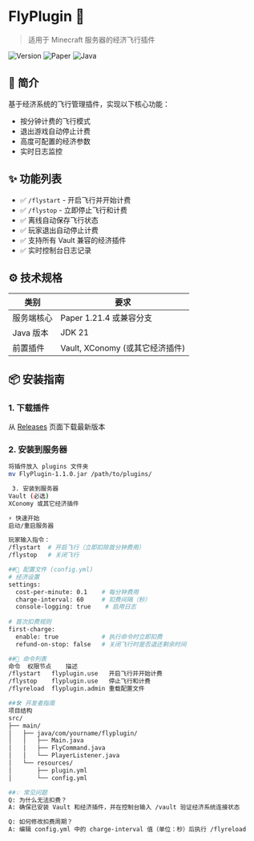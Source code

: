 # FlyPlugin 🚀

> 适用于 Minecraft 服务器的经济飞行插件 

![Version](https://img.shields.io/badge/Version-1.1.0-blue)
![Paper](https://img.shields.io/badge/Paper-1.21.4-red)
![Java](https://img.shields.io/badge/Java-21-orange)

## 📖 简介
基于经济系统的飞行管理插件，实现以下核心功能：
- 按分钟计费的飞行模式
- 退出游戏自动停止计费
- 高度可配置的经济参数
- 实时日志监控

## ✨ 功能列表
- ✅ `/flystart` - 开启飞行并开始计费
- ✅ `/flystop` - 立即停止飞行和计费
- ✅ 离线自动保存飞行状态
- ✅ 玩家退出自动停止计费
- ✅ 支持所有 Vault 兼容的经济插件
- ✅ 实时控制台日志记录

## ⚙️ 技术规格
| 类别        | 要求                          |
|------------|------------------------------|
| 服务端核心   | Paper 1.21.4 或兼容分支       |
| Java 版本   | JDK 21                       |
| 前置插件     | Vault, XConomy (或其它经济插件)|

## 📦 安装指南

### 1. 下载插件
从 [Releases](https://github.com/yourname/FlyPlugin/releases) 页面下载最新版本

### 2. 安装到服务器
```bash
将插件放入 plugins 文件夹
mv FlyPlugin-1.1.0.jar /path/to/plugins/

 3. 安装到服务器
Vault (必选)
XConomy 或其它经济插件

⚡ 快速开始
启动/重启服务器

玩家输入指令：
/flystart  # 开启飞行（立即扣除首分钟费用）
/flystop   # 关闭飞行

##🔧 配置文件 (config.yml)
# 经济设置
settings:
  cost-per-minute: 0.1    # 每分钟费用
  charge-interval: 60     # 扣费间隔（秒）
  console-logging: true    # 启用日志
  
# 首次扣费规则
first-charge: 
  enable: true            # 执行命令时立即扣费
  refund-on-stop: false   # 关闭飞行时是否退还剩余时间

##📜 命令列表
命令	权限节点	描述
/flystart	flyplugin.use	开启飞行并开始计费
/flystop	flyplugin.use	停止飞行和计费
/flyreload	flyplugin.admin	重载配置文件

##🛠️ 开发者指南
项目结构
src/
├── main/
│   ├── java/com/yourname/flyplugin/
│   │   ├── Main.java
│   │   ├── FlyCommand.java
│   │   └── PlayerListener.java
│   └── resources/
│       ├── plugin.yml
│       └── config.yml

##💡 常见问题
Q: 为什么无法扣费？
A: 确保已安装 Vault 和经济插件，并在控制台输入 /vault 验证经济系统连接状态

Q: 如何修改扣费周期？
A: 编辑 config.yml 中的 charge-interval 值（单位：秒）后执行 /flyreload


